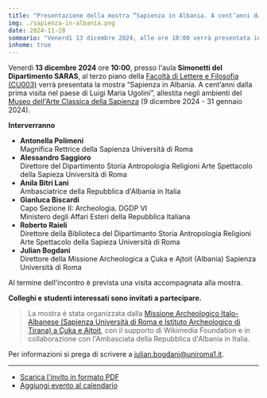 ```yaml
---
title: "Presentazione della mostra “Sapienza in Albania. A cent’anni dalla prima visita nel paese di Luigi Maria Ugolini”"
img: ./sapienza-in-albania.png
date: 2024-11-28
sommario: "Venerdì 13 dicembre 2024, alle ore 10:00 verrà presentata in aula Simonetti la mostra “Sapienza in Albania” allestita presso gli ambienti del Museo dell'Arte Classica della Sapienza"
inhome: true
---
```


Venerdì **13 dicembre 2024** ore **10:00**, presso l'aula **Simonetti del Dipartimento SARAS**, al terzo piano della [Facoltà di Lettere e Filosofia (CU003)](https://virtualtour.uniroma1.it/?building=CU003&c=1) verrà presentata la mostra “Sapienza in Albania. A cent’anni dalla prima visita nel paese di Luigi Maria Ugolini”, allestita negli ambienti del [Museo dell'Arte Classica della Sapienza](https://web.uniroma1.it/polomuseale/museo-arte-classica) (9 dicembre 2024 - 31 gennaio 2024).

**Interverranno**

- **Antonella Polimeni**  
    Magnifica Rettrice della Sapienza Università di Roma
- **Alessandro Saggioro**  
    Direttore del Dipartimento Storia Antropologia Religioni
    Arte Spettacolo della Sapieza Università di Roma
- **Anila Bitri Lani**  
    Ambasciatrice della Repubblica d'Albania in Italia
- **Gianluca Biscardi**  
    Capo Sezione II: Archeologia. DGDP VI  
    Ministero degli Affari Esteri della Repubblica Italiana
- **Roberto Raieli**  
    Direttore della Biblioteca del Dipartimanto Storia Antropologia
    Religioni Arte Spettacolo della Sapieza Università di Roma
- **Julian Bogdani**  
    Direttore della Missione Archeologica a Çuka e Ajtoit (Albania)
    Sapienza Università di Roma

Al termine dell'incontro è prevista una visita accompagnata alla mostra.

**Colleghi e studenti interessati sono invitati a partecipare.**

> La mostra è stata organizzata dalla [Missione Archeologico Italo-Albanese (Sapienza Università di Roma e Istituto Archeologico di Tirana)  a Çuka e Ajtoit](https://purl.org/lad/caj), con il supporto di Wikimedia Foundation e in collaborazione con l'Ambasciata della Repubblica d'Albania in Italia.

Per informazioni si prega di scrivere a [julian.bogdani@uniroma1.it](mailto:julian.bogdani@uniroma1.it).

---

- [Scarica l'invito in formato PDF](./invito-presentazione-mostra-sapienza-in-albania.pdf)
- [Aggiungi evento al calendario](https://calendar.google.com/calendar/event?action=TEMPLATE&amp;tmeid=MmljYzNzZzRoZzc1c2cwdnBiZXI1bjgxY2oganVsaWFuLmJvZ2RhbmlAdW5pcm9tYTEuaXQ&amp;tmsrc=julian.bogdani%40uniroma1.it)